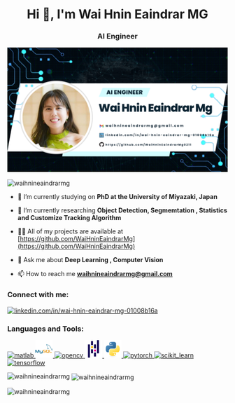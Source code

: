 <h1 align="center">Hi 👋, I'm Wai Hnin Eaindrar MG</h1>
<h3 align="center">AI Engineer</h3>

<div align="center"> 
<img src="https://raw.githubusercontent.com/WaiHninEaindrarMg/WaiHninEaindrarMg/main/WaiHninEaindrarMg_Banner.png">

</div>

<p align="left"> <img src="https://komarev.com/ghpvc/?username=waihnineaindrarmg&label=Profile%20views&color=0e75b6&style=flat" alt="waihnineaindrarmg" /> </p>

- 🔭 I’m currently studying on **PhD at the University of Miyazaki, Japan**

- 🌱 I’m currently researching **Object Detection, Segmemtation , Statistics and Customize Tracking Algorithm**

- 👨‍💻 All of my projects are available at [https://github.com/WaiHninEaindrarMg](https://github.com/WaiHninEaindrarMg)

- 💬 Ask me about **Deep Learning , Computer Vision**

- 📫 How to reach me **waihnineaindrarmg@gmail.com**

<h3 align="left">Connect with me:</h3>
<p align="left">
<a href="https://linkedin.com/in/linkedin.com/in/wai-hnin-eaindrar-mg-01008b16a" target="blank"><img align="center" src="https://raw.githubusercontent.com/rahuldkjain/github-profile-readme-generator/master/src/images/icons/Social/linked-in-alt.svg" alt="linkedin.com/in/wai-hnin-eaindrar-mg-01008b16a" height="30" width="40" /></a>
</p>

<h3 align="left">Languages and Tools:</h3>
<p align="left"> <a href="https://www.mathworks.com/" target="_blank" rel="noreferrer"> <img src="https://upload.wikimedia.org/wikipedia/commons/2/21/Matlab_Logo.png" alt="matlab" width="40" height="40"/> </a> <a href="https://www.mysql.com/" target="_blank" rel="noreferrer"> <img src="https://raw.githubusercontent.com/devicons/devicon/master/icons/mysql/mysql-original-wordmark.svg" alt="mysql" width="40" height="40"/> </a> <a href="https://opencv.org/" target="_blank" rel="noreferrer"> <img src="https://www.vectorlogo.zone/logos/opencv/opencv-icon.svg" alt="opencv" width="40" height="40"/> </a> <a href="https://pandas.pydata.org/" target="_blank" rel="noreferrer"> <img src="https://raw.githubusercontent.com/devicons/devicon/2ae2a900d2f041da66e950e4d48052658d850630/icons/pandas/pandas-original.svg" alt="pandas" width="40" height="40"/> </a> <a href="https://www.python.org" target="_blank" rel="noreferrer"> <img src="https://raw.githubusercontent.com/devicons/devicon/master/icons/python/python-original.svg" alt="python" width="40" height="40"/> </a> <a href="https://pytorch.org/" target="_blank" rel="noreferrer"> <img src="https://www.vectorlogo.zone/logos/pytorch/pytorch-icon.svg" alt="pytorch" width="40" height="40"/> </a> <a href="https://scikit-learn.org/" target="_blank" rel="noreferrer"> <img src="https://upload.wikimedia.org/wikipedia/commons/0/05/Scikit_learn_logo_small.svg" alt="scikit_learn" width="40" height="40"/> </a> <a href="https://www.tensorflow.org" target="_blank" rel="noreferrer"> <img src="https://www.vectorlogo.zone/logos/tensorflow/tensorflow-icon.svg" alt="tensorflow" width="40" height="40"/> </a> </p>

<p><img align="left" src="https://github-readme-stats.vercel.app/api/top-langs?username=waihnineaindrarmg&show_icons=true&locale=en&layout=compact" alt="waihnineaindrarmg" /></p>

<p>&nbsp;<img align="center" src="https://github-readme-stats.vercel.app/api?username=waihnineaindrarmg&show_icons=true&locale=en" alt="waihnineaindrarmg" /></p>

<p><img align="center" src="https://github-readme-streak-stats.herokuapp.com/?user=waihnineaindrarmg&" alt="waihnineaindrarmg" /></p>
